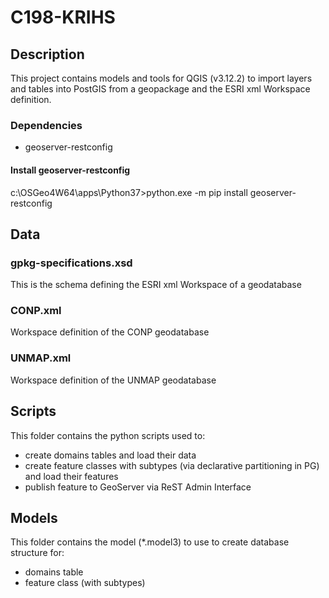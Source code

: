 # C198-KRIHS

## Description
This project contains models and tools for QGIS (v3.12.2) to import layers and tables into PostGIS from a geopackage 
and the ESRI xml Workspace definition.

### Dependencies
- geoserver-restconfig

#### Install geoserver-restconfig
c:\OSGeo4W64\apps\Python37>python.exe -m pip install geoserver-restconfig

## Data

### gpkg-specifications.xsd 
This is the schema defining the ESRI xml Workspace of a geodatabase

### CONP.xml
Workspace definition of the CONP geodatabase

### UNMAP.xml
Workspace definition of the UNMAP geodatabase


## Scripts
This folder contains the python scripts used to:
- create domains tables and load their data
- create feature classes with subtypes (via declarative partitioning in PG) and load their features
- publish feature to GeoServer via ReST Admin Interface


## Models
This folder contains the model (*.model3) to use to create database structure for:
- domains table
- feature class (with subtypes)



